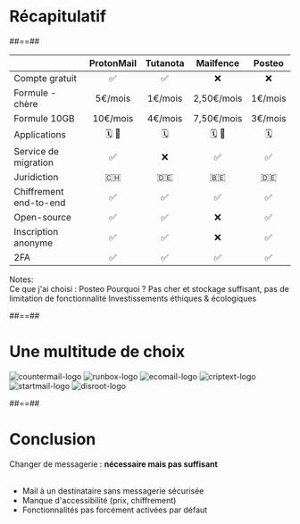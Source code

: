 <!-- .slide: class="transition" -->

# Récapitulatif

##==##

<!-- .slide: class="recap-slide" -->

|                        | ProtonMail | Tutanota | Mailfence  | Posteo  |
| ---------------------- | :--------: | :------: | :--------: | :-----: |
| Compte gratuit         |     ✅     |    ✅    |     ❌     |   ❌    |
| Formule - chère        |  5€/mois   | 1€/mois  | 2,50€/mois | 1€/mois |
| Formule 10GB           |  10€/mois  | 4€/mois  | 7,50€/mois | 3€/mois |  
| Applications           |   🗓️ 📂    |    🗓️    |   🗓️ 📂    |   🗓️    |
| Service de migration   |     ✅     |    ❌    |     ✅     |   ✅    |
| Juridiction            |     🇨🇭     |    🇩🇪    |     🇧🇪     |   🇩🇪    |
| Chiffrement end-to-end |     ✅     |    ✅    |     ✅     |   ✅    |
| Open-source            |     ✅     |    ✅    |     ❌     |   ✅    |
| Inscription anonyme    |     ✅     |    ✅    |     ❌     |   ✅    |
| 2FA                    |     ✅     |    ✅    |     ✅     |   ✅    |

Notes:  
Ce que j'ai choisi : Posteo
Pourquoi ? Pas cher et stockage suffisant, pas de limitation de fonctionnalité
Investissements éthiques & écologiques

##==##

<!-- .slide: class="other-email-providers flex-row" -->

# Une multitude de choix

![countermail-logo](./assets/images/countermail-logo.png)
![runbox-logo](./assets/images/runbox-logo.png)
![ecomail-logo](./assets/images/ecomail-logo.png)
![criptext-logo](./assets/images/criptext-logo.png)
![startmail-logo](./assets/images/startmail-logo.png)
![disroot-logo](./assets/images/disroot-logo.png)

##==##

# Conclusion

Changer de messagerie : <b>nécessaire mais pas suffisant</b>  
<br>

-   Mail à un destinataire sans messagerie sécurisée
-   Manque d'accessibilité (prix, chiffrement)
-   Fonctionnalités pas forcément activées par défaut
<!-- .element: class="list-fragment" -->

